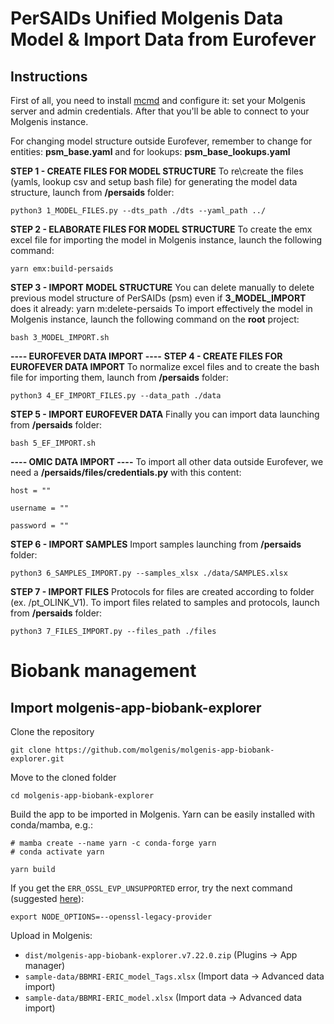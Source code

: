 # PerSAIDs Unified Molgenis Data Model & Import Data from Eurofever

## Instructions
First of all, you need to install [mcmd](https://github.com/molgenis/molgenis-tools-commander/wiki/Installation-guide) and configure it: set your Molgenis server and admin credentials.
After that you'll be able to connect to your Molgenis instance.


For changing model structure outside Eurofever, remember to change for entities: 
**psm_base.yaml**
and for lookups:
**psm_base_lookups.yaml**


**STEP 1 - CREATE FILES FOR MODEL STRUCTURE**
To re\create the files (yamls, lookup csv and setup bash file) for generating the model data structure, launch from **/persaids** folder:
```
python3 1_MODEL_FILES.py --dts_path ./dts --yaml_path ../
```

**STEP 2 - ELABORATE FILES FOR MODEL STRUCTURE**
To create the emx excel file for importing the model in Molgenis instance, launch the following command:
```
yarn emx:build-persaids
```

**STEP 3 - IMPORT MODEL STRUCTURE**
You can delete manually to delete previous model structure of PerSAIDs (psm) even if **3_MODEL_IMPORT** does it already: yarn m:delete-persaids
To import effectively the model in Molgenis instance, launch the following command on the **root** project:
```
bash 3_MODEL_IMPORT.sh
```

**---- EUROFEVER DATA IMPORT ----**
**STEP 4 - CREATE FILES FOR EUROFEVER DATA IMPORT**
To normalize excel files and to create the bash file for importing them, launch from **/persaids** folder:
```
python3 4_EF_IMPORT_FILES.py --data_path ./data
```

**STEP 5 - IMPORT EUROFEVER DATA**
Finally you can import data launching from **/persaids** folder:
```
bash 5_EF_IMPORT.sh
```

**---- OMIC DATA IMPORT ----**
To import all other data outside Eurofever, we need a **/persaids/files/credentials.py** with this content:
```
host = ""

username = ""

password = ""
```

**STEP 6 - IMPORT SAMPLES**
Import samples launching from **/persaids** folder:
```
python3 6_SAMPLES_IMPORT.py --samples_xlsx ./data/SAMPLES.xlsx
```

**STEP 7 - IMPORT FILES**
Protocols for files are created according to folder (ex. /pt_OLINK_V1).
To import files related to samples and protocols, launch from **/persaids** folder:
```
python3 7_FILES_IMPORT.py --files_path ./files
```

# Biobank management

## Import molgenis-app-biobank-explorer
Clone the repository
```
git clone https://github.com/molgenis/molgenis-app-biobank-explorer.git
```
Move to the cloned folder
```
cd molgenis-app-biobank-explorer
```
Build the app to be imported in Molgenis.
Yarn can be easily installed with conda/mamba, e.g.:
```
# mamba create --name yarn -c conda-forge yarn
# conda activate yarn
```
```
yarn build
```

If you get the ```ERR_OSSL_EVP_UNSUPPORTED``` error, try the next command (suggested [here](https://stackoverflow.com/questions/69394632/webpack-build-failing-with-err-ossl-evp-unsupported)):
```
export NODE_OPTIONS=--openssl-legacy-provider
``` 

Upload in Molgenis:
 - ```dist/molgenis-app-biobank-explorer.v7.22.0.zip``` (Plugins -> App manager)
 - ```sample-data/BBMRI-ERIC_model_Tags.xlsx``` (Import data -> Advanced data import)
 - ```sample-data/BBMRI-ERIC_model.xlsx``` (Import data -> Advanced data import)
